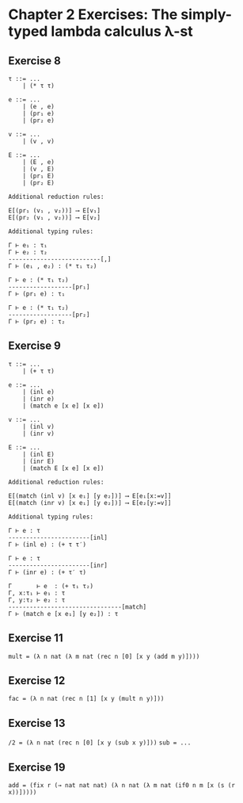 # Chapter 2 Exercises: The simply-typed lambda calculus λ-st

## Exercise 8

    τ ::= ...
        | (* τ τ)

    e ::= ...
        | (e , e)
        | (pr₁ e)
        | (pr₂ e)

    v ::= ...
        | (v , v)

    E ::= ...
        | (E , e)
        | (v , E)
        | (pr₁ E)
        | (pr₂ E)

    Additional reduction rules:

    E[(pr₁ (v₁ , v₂))] ⟶ E[v₁]
    E[(pr₂ (v₁ , v₂))] ⟶ E[v₂]

    Additional typing rules:

    Γ ⊢ e₁ : τ₁
    Γ ⊢ e₂ : τ₂
    --------------------------[,]
    Γ ⊢ (e₁ , e₂) : (* τ₁ τ₂)

    Γ ⊢ e : (* τ₁ τ₂)
    ------------------[pr₁]
    Γ ⊢ (pr₁ e) : τ₁

    Γ ⊢ e : (* τ₁ τ₂)
    ------------------[pr₂]
    Γ ⊢ (pr₂ e) : τ₂

## Exercise 9

    τ ::= ...
        | (+ τ τ)

    e ::= ...
        | (inl e)
        | (inr e)
        | (match e [x e] [x e])

    v ::= ...
        | (inl v)
        | (inr v)

    E ::= ...
        | (inl E)
        | (inr E)
        | (match E [x e] [x e])

    Additional reduction rules:

    E[(match (inl v) [x e₁] [y e₂])] ⟶ E[e₁[x:=v]]
    E[(match (inr v) [x e₁] [y e₂])] ⟶ E[e₂[y:=v]]

    Additional typing rules:

    Γ ⊢ e : τ
    -----------------------[inl]
    Γ ⊢ (inl e) : (+ τ τ′)

    Γ ⊢ e : τ
    -----------------------[inr]
    Γ ⊢ (inr e) : (+ τ′ τ)

    Γ       ⊢ e  : (+ τ₁ τ₂)
    Γ, x:τ₁ ⊢ e₁ : τ
    Γ, y:τ₂ ⊢ e₂ : τ
    --------------------------------[match]
    Γ ⊢ (match e [x e₁] [y e₂]) : τ

## Exercise 11

`mult = (λ n nat (λ m nat (rec n [0] [x y (add m y)])))`

## Exercise 12

`fac = (λ n nat (rec n [1] [x y (mult n y)]))`

## Exercise 13

`/2 = (λ n nat (rec n [0] [x y (sub x y)]))`
`sub = ...`

## Exercise 19

`add = (fix r (→ nat nat nat) (λ n nat (λ m nat (if0 n m [x (s (r x))]))))`
